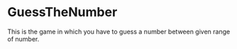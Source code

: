# GuessTheNumber
This is the game in which you have to guess a number between given range of number.
